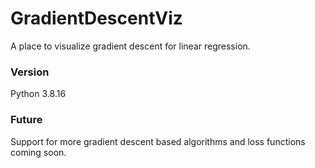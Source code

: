 # GradientDescentViz
A place to visualize gradient descent for linear regression.

### Version
Python 3.8.16

### Future
Support for more gradient descent based algorithms and loss functions coming soon.